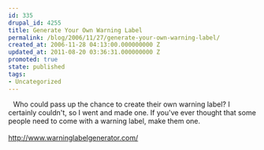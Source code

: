 ```yaml
---
id: 335
drupal_id: 4255
title: Generate Your Own Warning Label
permalink: /blog/2006/11/27/generate-your-own-warning-label/
created_at: 2006-11-28 04:13:00.000000000 Z
updated_at: 2011-08-20 03:36:31.000000000 Z
promoted: true
state: published
tags:
- Uncategorized
---
```

<a href="http://photos1.blogger.com/x/blogger/5094/628/1600/806855/warninglabel.jpg"><img style="float:left;cursor:hand;margin:0 10px 10px 0;" src="http://photos1.blogger.com/x/blogger/5094/628/320/624032/warninglabel.jpg" border="0" alt="" /></a>Who could pass up the chance to create their own warning label? I certainly couldn't, so I went and made one. If you've ever thought that some people need to come with a warning label, make them one.<br /><br /><a href="http://www.warninglabelgenerator.com/">http://www.warninglabelgenerator.com/<br /></a>
